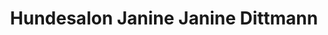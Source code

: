 ---
title: "Hundesalon Janine  Janine Dittmann"
url: /mutterstadt/hundesalon-janine-janine-dittmann/
shop: Tiersalon
---
